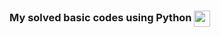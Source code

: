 <h3>My solved basic codes using Python <img align="center" alt="cat"width="26px"src="https://media.tenor.com/images/d12294532cec0d5eb342bd5f57c525bd/tenor.gif"/</h3>
